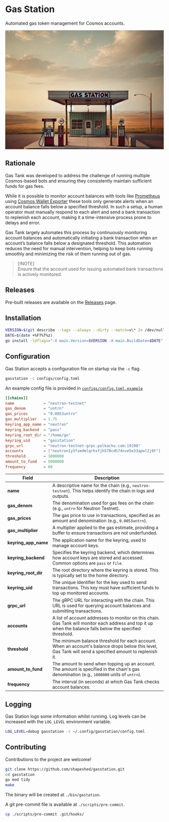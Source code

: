 # Gas Station

Automated gas token management for Cosmos accounts.

![Gas Station](assets/gasstation.png)

## Rationale

Gas Tank was developed to address the challenge of running multiple Cosmos-based
bots and ensuring they consistently maintain sufficient funds for gas fees.

While it is possible to monitor account balances with tools like [Prometheus][1]
using [Cosmos Wallet Exporter][2] these tools only generate alerts when an
account balance falls below a specified threshold. In such a setup, a human
operator must manually respond to each alert and send a bank transaction to
replenish each account, making it a time-intensive process prone to delays and
error.

Gas Tank largely automates this process by continuously monitoring account
balances and automatically initiating a bank transaction when an account’s
balance falls below a designated threshold. This automation reduces the need for
manual intervention, helping to keep bots running smoothly and minimizing the
risk of them running out of gas.

> [!NOTE]\
> Ensure that the account used for issuing automated bank transactions is
> actively monitored.

## Releases

Pre-built releases are available on the [Releases][4] page.

## Installation

```sh
VERSION=$(git describe --tags --always --dirty --match=v\* 2> /dev/null || echo v0)
DATE=$(date +%FT%T%z)
go install -ldflags="-X main.Version=$VERSION -X main.BuildDate=$DATE" github.com/shapeshed/gasstation/cmd/gasstation@latest
```

## Configuration

Gas Station accepts a configuration file on startup via the `-c` flag.

```sh
gasstation -c configs/config.toml
```

An example config file is provided in [`configs/config.toml.example`][3]

```toml
[[chains]]
name             = "neutron-testnet"
gas_denom        = "untrn"
gas_prices       = "0.0053untrn"
gas_multiplier   = 1.75
keyring_app_name = "neutron"
keyring_backend  = "pass"
keyring_root_dir = "/home/go"
keyring_uid      = "gasstation"
grpc_url         = "neutron-testnet-grpc.polkachu.com:19190"
accounts         = ["neutron1y3fzmdmlqrhxfjh570cdh74nve5e33apwl2j0t"]
threshold        = 1000000
amount_to_fund   = 5000000
frequency        = 60
```

| Field                | Description                                                                                                                                                  |
| -------------------- | ------------------------------------------------------------------------------------------------------------------------------------------------------------ |
| **name**             | A descriptive name for the chain (e.g., `neutron-testnet`). This helps identify the chain in logs and outputs.                                               |
| **gas_denom**        | The denomination used for gas fees on the chain (e.g., `untrn` for Neutron Testnet).                                                                         |
| **gas_prices**       | The gas price to use in transactions, specified as an amount and denomination (e.g., `0.0053untrn`).                                                         |
| **gas_multiplier**   | A multiplier applied to the gas estimate, providing a buffer to ensure transactions are not underfunded.                                                     |
| **keyring_app_name** | The application name for the keyring, used to manage account keys.                                                                                           |
| **keyring_backend**  | Specifies the keyring backend, which determines how account keys are stored and accessed. Common options are `pass` or `file`.                               |
| **keyring_root_dir** | The root directory where the keyring is stored. This is typically set to the home directory.                                                                 |
| **keyring_uid**      | The unique identifier for the key used to send transactions. This key must have sufficient funds to top up monitored accounts.                               |
| **grpc_url**         | The gRPC URL for interacting with the chain. This URL is used for querying account balances and submitting transactions.                                     |
| **accounts**         | A list of account addresses to monitor on this chain. Gas Tank will monitor each address and top it up when the balance falls below the specified threshold. |
| **threshold**        | The minimum balance threshold for each account. When an account's balance drops below this level, Gas Tank will send a specified amount to replenish it.     |
| **amount_to_fund**   | The amount to send when topping up an account. The amount is specified in the chain's gas denomination (e.g., `1000000` units of `untrn`).                   |
| **frequency**        | The interval (in seconds) at which Gas Tank checks account balances.                                                                                         |

## Logging

Gas Station logs some information whilst running. Log levels can be increased
with the `LOG_LEVEL` environment variable.

```sh
LOG_LEVEL=debug gasstation -c ~/.config/gasstation/config.toml
```

## Contributing

Contributions to the project are welcome!

```sh
git clone https://github.com/shapeshed/gasstation.git
cd gasstation
go mod tidy
make
```

The binary will be created at `./bin/gastation`.

A git pre-commit file is available at `./scripts/pre-commit`.

```sh
cp ./scripts/pre-commit .git/hooks/
```

[1]: https://prometheus.io/
[2]: https://github.com/QuokkaStake/cosmos-wallets-exporter
[3]: configs/config.toml.example
[4]: https://github.com/shapeshed/gasstation/releases
